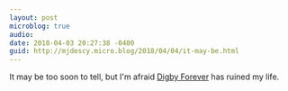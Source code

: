 ```yaml
---
layout: post
microblog: true
audio: 
date: 2018-04-03 20:27:38 -0400
guid: http://mjdescy.micro.blog/2018/04/04/it-may-be.html
---
```

It may be too soon to tell, but I'm afraid [Digby Forever](https://itunes.apple.com/us/app/digby-forever/id1143705385?mt=8) has ruined my life.
